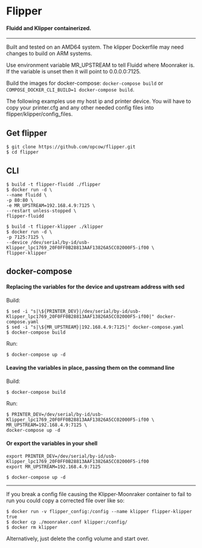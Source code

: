 # Flipper

#### Fluidd and Klipper containerized.
---
Built and tested on an AMD64 system. The klipper Dockerfile may need changes to build on ARM systems. 

Use environment variable MR_UPSTREAM to tell Fluidd where Moonraker is. If the variable is unset then it will point to 0.0.0.0:7125.

Build the images for docker-compose: `docker-compose build` or `COMPOSE_DOCKER_CLI_BUILD=1 docker-compose build`.


The following examples use my host ip and printer device. You will have to copy your printer.cfg and any other needed config files into flipper/klipper/config_files.

Get flipper
---
    $ git clone https://github.com/opcow/flipper.git
    $ cd flipper


CLI
---
    $ build -t flipper-fluidd ./flipper
    $ docker run -d \
    --name fluidd \
    -p 80:80 \
    -e MR_UPSTREAM=192.168.4.9:7125 \
    --restart unless-stopped \
    flipper-fluidd

    $ build -t flipper-klipper ./klipper
    $ docker run -d \
    -p 7125:7125 \
    --device /dev/serial/by-id/usb-Klipper_lpc1769_20F0FF0B28813AAF13826A5CC02000F5-if00 \
    flipper-klipper

docker-compose
---
#### Replacing the variables for the device and upstream address with sed

Build:

    $ sed -i "s|\${PRINTER_DEV}|/dev/serial/by-id/usb-Klipper_lpc1769_20F0FF0B28813AAF13826A5CC02000F5-if00|" docker-compose.yaml
    $ sed -i "s|\${MR_UPSTREAM}|192.168.4.9:7125|" docker-compose.yaml
    $ docker-compose build

Run:

    $ docker-compose up -d

#### Leaving the variables in place, passing them on the command line

Build:

    $ docker-compose build

Run:

    $ PRINTER_DEV=/dev/serial/by-id/usb-Klipper_lpc1769_20F0FF0B28813AAF13826A5CC02000F5-if00 \
    MR_UPSTREAM=192.168.4.9:7125 \
    docker-compose up -d

#### Or export the variables in your shell

    export PRINTER_DEV=/dev/serial/by-id/usb-Klipper_lpc1769_20F0FF0B28813AAF13826A5CC02000F5-if00
    export MR_UPSTREAM=192.168.4.9:7125

    $ docker-compose up -d
---
If you break a config file causing the Klipper-Moonraker container to fail to run you could copy a corrected file over like so:

    $ docker run -v flipper_config:/config --name klipper flipper-klipper true
    $ docker cp ./moonraker.conf klipper:/config/
    $ docker rm klipper

Alternatively, just delete the config volume and start over.
